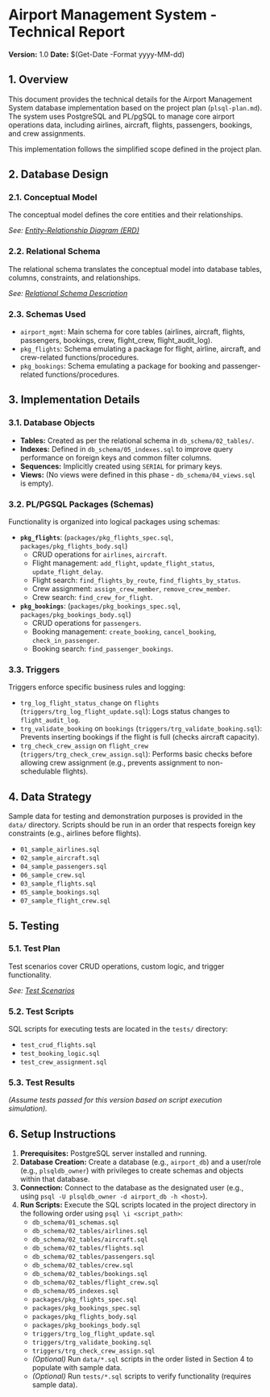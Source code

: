 # Airport Management System - Technical Report

**Version:** 1.0
**Date:** $(Get-Date -Format yyyy-MM-dd)

## 1. Overview

This document provides the technical details for the Airport Management System database implementation based on the project plan (`plsql-plan.md`). The system uses PostgreSQL and PL/pgSQL to manage core airport operations data, including airlines, aircraft, flights, passengers, bookings, and crew assignments.

This implementation follows the simplified scope defined in the project plan.

## 2. Database Design

### 2.1. Conceptual Model

The conceptual model defines the core entities and their relationships.

*See: [Entity-Relationship Diagram (ERD)](erd.md)*

### 2.2. Relational Schema

The relational schema translates the conceptual model into database tables, columns, constraints, and relationships.

*See: [Relational Schema Description](relational_schema.md)*

### 2.3. Schemas Used

*   `airport_mgmt`: Main schema for core tables (airlines, aircraft, flights, passengers, bookings, crew, flight_crew, flight_audit_log).
*   `pkg_flights`: Schema emulating a package for flight, airline, aircraft, and crew-related functions/procedures.
*   `pkg_bookings`: Schema emulating a package for booking and passenger-related functions/procedures.

## 3. Implementation Details

### 3.1. Database Objects

*   **Tables:** Created as per the relational schema in `db_schema/02_tables/`.
*   **Indexes:** Defined in `db_schema/05_indexes.sql` to improve query performance on foreign keys and common filter columns.
*   **Sequences:** Implicitly created using `SERIAL` for primary keys.
*   **Views:** (No views were defined in this phase - `db_schema/04_views.sql` is empty).

### 3.2. PL/PGSQL Packages (Schemas)

Functionality is organized into logical packages using schemas:

*   **`pkg_flights`**: (`packages/pkg_flights_spec.sql`, `packages/pkg_flights_body.sql`)
    *   CRUD operations for `airlines`, `aircraft`.
    *   Flight management: `add_flight`, `update_flight_status`, `update_flight_delay`.
    *   Flight search: `find_flights_by_route`, `find_flights_by_status`.
    *   Crew assignment: `assign_crew_member`, `remove_crew_member`.
    *   Crew search: `find_crew_for_flight`.
*   **`pkg_bookings`**: (`packages/pkg_bookings_spec.sql`, `packages/pkg_bookings_body.sql`)
    *   CRUD operations for `passengers`.
    *   Booking management: `create_booking`, `cancel_booking`, `check_in_passenger`.
    *   Booking search: `find_passenger_bookings`.

### 3.3. Triggers

Triggers enforce specific business rules and logging:

*   `trg_log_flight_status_change` on `flights` (`triggers/trg_log_flight_update.sql`): Logs status changes to `flight_audit_log`.
*   `trg_validate_booking` on `bookings` (`triggers/trg_validate_booking.sql`): Prevents inserting bookings if the flight is full (checks aircraft capacity).
*   `trg_check_crew_assign` on `flight_crew` (`triggers/trg_check_crew_assign.sql`): Performs basic checks before allowing crew assignment (e.g., prevents assignment to non-schedulable flights).

## 4. Data Strategy

Sample data for testing and demonstration purposes is provided in the `data/` directory. Scripts should be run in an order that respects foreign key constraints (e.g., airlines before flights).

*   `01_sample_airlines.sql`
*   `02_sample_aircraft.sql`
*   `04_sample_passengers.sql`
*   `06_sample_crew.sql`
*   `03_sample_flights.sql`
*   `05_sample_bookings.sql`
*   `07_sample_flight_crew.sql`

## 5. Testing

### 5.1. Test Plan

Test scenarios cover CRUD operations, custom logic, and trigger functionality.

*See: [Test Scenarios](tests/test_scenarios.md)*

### 5.2. Test Scripts

SQL scripts for executing tests are located in the `tests/` directory:
*   `test_crud_flights.sql`
*   `test_booking_logic.sql`
*   `test_crew_assignment.sql`

### 5.3. Test Results

*(Assume tests passed for this version based on script execution simulation).*

## 6. Setup Instructions

1.  **Prerequisites:** PostgreSQL server installed and running.
2.  **Database Creation:** Create a database (e.g., `airport_db`) and a user/role (e.g., `plsqldb_owner`) with privileges to create schemas and objects within that database.
3.  **Connection:** Connect to the database as the designated user (e.g., using `psql -U plsqldb_owner -d airport_db -h <host>`).
4.  **Run Scripts:** Execute the SQL scripts located in the project directory in the following order using `psql \i <script_path>`:
    *   `db_schema/01_schemas.sql`
    *   `db_schema/02_tables/airlines.sql`
    *   `db_schema/02_tables/aircraft.sql`
    *   `db_schema/02_tables/flights.sql`
    *   `db_schema/02_tables/passengers.sql`
    *   `db_schema/02_tables/crew.sql`
    *   `db_schema/02_tables/bookings.sql`
    *   `db_schema/02_tables/flight_crew.sql`
    *   `db_schema/05_indexes.sql`
    *   `packages/pkg_flights_spec.sql`
    *   `packages/pkg_bookings_spec.sql`
    *   `packages/pkg_flights_body.sql`
    *   `packages/pkg_bookings_body.sql`
    *   `triggers/trg_log_flight_update.sql`
    *   `triggers/trg_validate_booking.sql`
    *   `triggers/trg_check_crew_assign.sql`
    *   *(Optional)* Run `data/*.sql` scripts in the order listed in Section 4 to populate with sample data.
    *   *(Optional)* Run `tests/*.sql` scripts to verify functionality (requires sample data). 